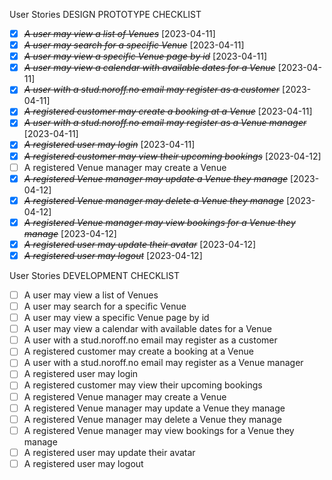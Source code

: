 User Stories
DESIGN PROTOTYPE CHECKLIST

- [x] ~~_A user may view a list of Venues_~~ [2023-04-11]
- [x] ~~_A user may search for a specific Venue_~~ [2023-04-11]
- [x] ~~_A user may view a specific Venue page by id_~~ [2023-04-11]
- [x] ~~_A user may view a calendar with available dates for a Venue_~~ [2023-04-11]
- [x] ~~_A user with a stud.noroff.no email may register as a customer_~~ [2023-04-11]
- [x] ~~_A registered customer may create a booking at a Venue_~~ [2023-04-11]
- [x] ~~_A user with a stud.noroff.no email may register as a Venue manager_~~ [2023-04-11]
- [x] ~~_A registered user may login_~~ [2023-04-11]
- [x] ~~_A registered customer may view their upcoming bookings_~~ [2023-04-12]
- [ ] A registered Venue manager may create a Venue
- [x] ~~_A registered Venue manager may update a Venue they manage_~~ [2023-04-12]
- [x] ~~_A registered Venue manager may delete a Venue they manage_~~ [2023-04-12]
- [x] ~~_A registered Venue manager may view bookings for a Venue they manage_~~ [2023-04-12]
- [x] ~~_A registered user may update their avatar_~~ [2023-04-12]
- [x] ~~_A registered user may logout_~~ [2023-04-12]

User Stories
DEVELOPMENT CHECKLIST

- [ ] A user may view a list of Venues
- [ ] A user may search for a specific Venue
- [ ] A user may view a specific Venue page by id
- [ ] A user may view a calendar with available dates for a Venue
- [ ] A user with a stud.noroff.no email may register as a customer
- [ ] A registered customer may create a booking at a Venue
- [ ] A user with a stud.noroff.no email may register as a Venue manager
- [ ] A registered user may login
- [ ] A registered customer may view their upcoming bookings
- [ ] A registered Venue manager may create a Venue
- [ ] A registered Venue manager may update a Venue they manage
- [ ] A registered Venue manager may delete a Venue they manage
- [ ] A registered Venue manager may view bookings for a Venue they manage
- [ ] A registered user may update their avatar
- [ ] A registered user may logout
